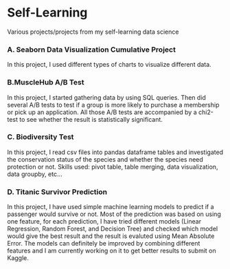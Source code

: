 # Self-Learning
Various projects/projects from my self-learning data science


### A. Seaborn Data Visualization Cumulative Project ###

  In this project, I used different types of charts to visualize different data.

### B.MuscleHub A/B Test ###

  In this project, I started gathering data by using SQL queries. Then did several A/B tests to test if a group is more likely to purchase a membership or pick up an application. All those A/B tests are accompanied by a chi2-test to see whether the result is statistically significant. 

### C. Biodiversity Test ###

  In this project, I read csv files into pandas dataframe tables and investigated the conservation status of the species and whether the species need protection or not. Skills used: pivot table, table merging, data visualization, data groupby, etc...


### D. Titanic Survivor Prediction ###

  In this project, I have used simple machine learning models to predict if a passenger would survive or not. Most of the prediction was based on using one feature, for each prediction, I have tried different models (Linear Regression, Random Forest, and Decision Tree) and checked which model would give the best result and the result is evaluted using Mean Absolute Error. The models can definitely be improved by combining different features and I am currently working on it to get better results to submit on Kaggle. 
